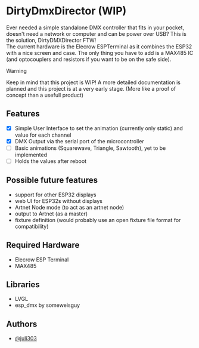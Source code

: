 
# DirtyDmxDirector (WIP)

Ever needed a simple standalone DMX controller that fits in your pocket, doesn't need a network or computer and can be power over USB?
This is the solution, DirtyDMXDirector FTW!  
The current hardware is the Elecrow ESPTerminal as it combines the ESP32 with a nice screen and case. The only thing you have to add is a MAX485 IC (and optocouplers and resistors if you want to be on the safe side).  

> [!WARNING]
> Keep in mind that this project is WIP! A more detailed documentation is planned and this project is at a very early stage. (More like a proof of concept than a usefull product)

## Features

- [x] Simple User Interface to set the animation (currently only static) and value for each channel
- [x] DMX Output via the serial port of the microcontroller
- [ ] Basic animations (Squarewave, Triangle, Sawtooth), yet to be implemented
- [ ] Holds the values after reboot

## Possible future features
- support for other ESP32 displays
- web UI for ESP32s without displays
- Artnet Node mode (to act as an artnet node)
- output to Artnet (as a master)
- fixture definition (would probably use an open fixture file format for compatibility)


## Required Hardware
- Elecrow ESP Terminal
- MAX485

## Libraries
- LVGL
- esp_dmx by someweisguy

## Authors

- [@juli303](https://www.github.com/juli303)
